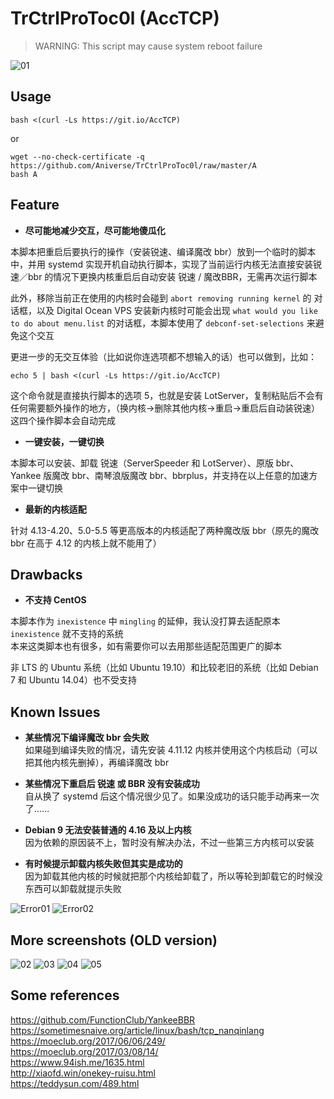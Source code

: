 # TrCtrlProToc0l (AccTCP)
> WARNING: This script may cause system reboot failure  

![01](https://github.com/Aniverse/TrCtrlProToc0l/raw/master/Images/01.png)

## Usage

```shell
bash <(curl -Ls https://git.io/AccTCP)
```

or

```shell
wget --no-check-certificate -q https://github.com/Aniverse/TrCtrlProToc0l/raw/master/A
bash A
```



## Feature

- **尽可能地减少交互，尽可能地傻瓜化**  

本脚本把重启后要执行的操作（安装锐速、编译魔改 bbr）放到一个临时的脚本中，并用 systemd 实现开机自动执行脚本，实现了当前运行内核无法直接安装锐速／bbr 的情况下更换内核重启后自动安装 锐速 / 魔改BBR，无需再次运行脚本  

此外，移除当前正在使用的内核时会碰到 `abort removing running kernel` 的 对话框，以及 Digital Ocean VPS 安装新内核时可能会出现 `what would you like to do about menu.list` 的对话框，本脚本使用了 `debconf-set-selections` 来避免这个交互   

更进一步的无交互体验（比如说你连选项都不想输入的话）也可以做到，比如：

```
echo 5 | bash <(curl -Ls https://git.io/AccTCP)
```

这个命令就是直接执行脚本的选项 5，也就是安装 LotServer，复制粘贴后不会有任何需要额外操作的地方，（换内核→删除其他内核→重启→重启后自动装锐速）这四个操作脚本会自动完成   

- **一键安装，一键切换** 

本脚本可以安装、卸载 锐速（ServerSpeeder 和 LotServer）、原版 bbr、Yankee 版魔改 bbr、南琴浪版魔改 bbr、bbrplus，并支持在以上任意的加速方案中一键切换  

- **最新的内核适配**  

针对 4.13-4.20、5.0-5.5 等更高版本的内核适配了两种魔改版 bbr（原先的魔改 bbr 在高于 4.12 的内核上就不能用了）  

## Drawbacks

- **不支持 CentOS**  

本脚本作为 `inexistence` 中 `mingling` 的延伸，我认没打算去适配原本 `inexistence` 就不支持的系统  
本来这类脚本也有很多，如有需要你可以去用那些适配范围更广的脚本  

非 LTS 的 Ubuntu 系统（比如 Ubuntu 19.10）和比较老旧的系统（比如 Debian 7 和 Ubuntu 14.04）也不受支持

## Known Issues

- **某些情况下编译魔改 bbr 会失败**  
如果碰到编译失败的情况，请先安装 4.11.12 内核并使用这个内核启动（可以把其他内核先删掉），再编译魔改 bbr  

- **某些情况下重启后 锐速 或 BBR 没有安装成功**  
自从换了 systemd 后这个情况很少见了。如果没成功的话只能手动再来一次了……  

- **Debian 9 无法安装普通的 4.16 及以上内核**  
因为依赖的原因装不上，暂时没有解决办法，不过一些第三方内核可以安装  

- **有时候提示卸载内核失败但其实是成功的**  
因为卸载其他内核的时候就把那个内核给卸载了，所以等轮到卸载它的时候没东西可以卸载就提示失败    

![Error01](https://github.com/Aniverse/TrCtrlProToc0l/raw/master/Images/Error01.png)
![Error02](https://github.com/Aniverse/TrCtrlProToc0l/raw/master/Images/Error02.png)

## More screenshots (OLD version)

![02](https://github.com/Aniverse/TrCtrlProToc0l/raw/master/Images/02.png)
![03](https://github.com/Aniverse/TrCtrlProToc0l/raw/master/Images/03.png)
![04](https://github.com/Aniverse/TrCtrlProToc0l/raw/master/Images/04.png)
![05](https://github.com/Aniverse/TrCtrlProToc0l/raw/master/Images/05.png)

## Some references

https://github.com/FunctionClub/YankeeBBR  
https://sometimesnaive.org/article/linux/bash/tcp_nanqinlang  
https://moeclub.org/2017/06/06/249/  
https://moeclub.org/2017/03/08/14/  
https://www.94ish.me/1635.html  
http://xiaofd.win/onekey-ruisu.html  
https://teddysun.com/489.html  
